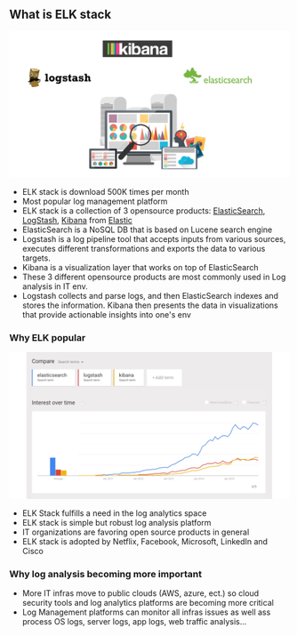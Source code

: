 ## What is ELK stack
![ELK Stack](https://github.com/khuongdv/melk-boilerplate/blob/master/imgs/what-is-elk2.jpg?raw=true "ELK Stack")

- ELK stack is download 500K times per month
- Most popular log management platform
- ELK stack is a collection of 3 opensource products: [ElasticSearch](http://logz.io/category/blog/elasticsearch/), [LogStash](http://logz.io/category/blog/logstash/), [Kibana](http://logz.io/category/blog/kibana/) from [Elastic](https://www.elastic.co/)
- ElasticSearch is a NoSQL DB that is based on Lucene search engine
- Logstash is a log pipeline tool that accepts inputs from various sources, executes different transformations and exports the data to various targets.
- Kibana is a visualization layer that works on top of ElasticSearch
- These 3 different opensource products are most commonly used in Log analysis in IT env.
- Logstash collects and parse logs, and then ElasticSearch indexes and stores the information. Kibana then presents the data in visualizations that provide actionable insights into one's env
### Why ELK popular
![Chart](https://github.com/khuongdv/melk-boilerplate/blob/master/imgs/what-is-elk-stack.jpg?raw=true "Chart")
- ELK Stack fulfills a need in the log analytics space
- ELK stack is simple but robust log analysis platform
- IT organizations are favoring open source products in general
- ELK stack is adopted by Netflix, Facebook, Microsoft, LinkedIn and Cisco
### Why log analysis becoming more important
- More IT infras move to public clouds (AWS, azure, ect.) so cloud security tools and log analytics platforms are becoming more critical
- Log Management platforms can monitor all infras issues as well ass process OS logs, server logs, app logs, web traffic analysis...
